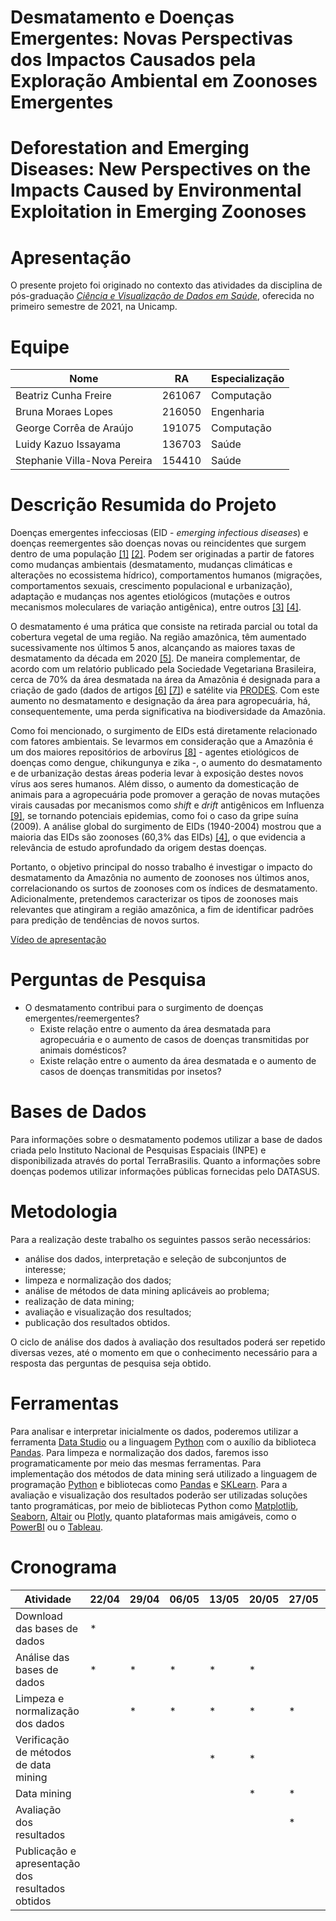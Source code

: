 # Desmatamento e Doenças Emergentes: Novas Perspectivas dos Impactos Causados pela Exploração Ambiental em Zoonoses Emergentes
# Deforestation and Emerging Diseases: New Perspectives on the Impacts Caused by Environmental Exploitation in Emerging Zoonoses

# Apresentação

O presente projeto foi originado no contexto das atividades da disciplina de pós-graduação [*Ciência e Visualização de Dados em Saúde*](https://github.com/datasci4health/home), oferecida no primeiro semestre de 2021, na Unicamp.

# Equipe
| Nome                         | RA     | Especialização |
|------------------------------|--------|----------------|
| Beatriz Cunha Freire         | 261067 | Computação |
| Bruna Moraes Lopes           | 216050 | Engenharia |
| George Corrêa de Araújo      | 191075 | Computação |
| Luidy Kazuo Issayama         | 136703 | Saúde |
| Stephanie Villa-Nova Pereira | 154410 | Saúde |

# Descrição Resumida do Projeto
Doenças emergentes infecciosas (EID - *emerging infectious diseases*) e doenças reemergentes são doenças novas ou reincidentes que surgem dentro de uma população [[1]](https://www.ncbi.nlm.nih.gov/pmc/articles/PMC2626828/) [[2]](https://www.ncbi.nlm.nih.gov/pmc/articles/PMC7096727/). Podem ser originadas a partir de fatores como mudanças ambientais (desmatamento, mudanças climáticas e alterações no ecossistema hídrico), comportamentos humanos (migrações, comportamentos sexuais, crescimento populacional e urbanização), adaptação e mudanças nos agentes etiológicos (mutações e outros mecanismos moleculares de variação antigênica), entre outros [[3]](https://www.ncbi.nlm.nih.gov/pmc/articles/PMC2626828/) [[4]](https://pubmed.ncbi.nlm.nih.gov/18288193/).

O desmatamento é uma prática que consiste na retirada parcial ou total da cobertura vegetal de uma região. Na região amazônica, têm aumentado sucessivamente nos últimos 5 anos, alcançando as maiores taxas de desmatamento da década em 2020 [[5]](https://www.nature.com/articles/s41559-020-01368-x). De maneira complementar, de acordo com um relatório publicado pela Sociedade Vegetariana Brasileira, cerca de 70% da área desmatada na área da Amazônia é designada para a criação de gado (dados de artigos [[6]](https://www.cifor.org/publications/pdf_files/media/Amazon.pdf) [[7]](https://iopscience.iop.org/article/10.1088/1748-9326/5/2/024002/pdf)) e satélite via [PRODES](http://www.obt.inpe.br/OBT/assuntos/programas/amazonia/prodes). Com este aumento no desmatamento e designação da área para agropecuária, há, consequentemente, uma perda significativa na biodiversidade da Amazônia.

Como foi mencionado, o surgimento de EIDs está diretamente relacionado com fatores ambientais. Se levarmos em consideração que a Amazônia é um dos maiores repositórios de arbovírus [[8]](https://pesquisa.bvsalud.org/portal/resource/pt/lil-188336) - agentes etiológicos de doenças como dengue, chikungunya e zika -, o aumento do desmatamento e de urbanização destas áreas poderia levar à exposição destes novos vírus aos seres humanos. Além disso, o aumento da domesticação de animais para a agropecuária pode promover a geração de novas mutações virais causadas por mecanismos como *shift* e *drift* antigênicos em Influenza [[9]](https://www.ncbi.nlm.nih.gov/pmc/articles/PMC4942991/), se tornando potenciais epidemias, como foi o caso da gripe suína (2009). A análise global do surgimento de EIDs (1940-2004) mostrou que a maioria das EIDs são zoonoses (60,3% das EIDs) [[4]](https://pubmed.ncbi.nlm.nih.gov/18288193/), o que evidencia a relevância de estudo aprofundado da origem destas doenças.

Portanto, o objetivo principal do nosso trabalho é investigar o impacto do desmatamento da Amazônia no aumento de zoonoses nos últimos anos, correlacionando os surtos de zoonoses com os índices de desmatamento. Adicionalmente, pretendemos caracterizar os tipos de zoonoses mais relevantes que atingiram a região amazônica, a fim de identificar padrões para predição de tendências de novos surtos.

[Vídeo de apresentação](https://youtu.be/YkhxoM7QYJ0)

# Perguntas de Pesquisa
- O desmatamento contribui para o surgimento de doenças emergentes/reemergentes?
  - Existe relação entre o aumento da área desmatada para agropecuária e o aumento de casos de doenças transmitidas por animais domésticos?
  - Existe relação entre o aumento da área desmatada e o aumento de casos de doenças transmitidas por insetos?

# Bases de Dados
Para informações sobre o desmatamento podemos utilizar a base de dados criada pelo Instituto Nacional de Pesquisas Espaciais (INPE) e disponibilizada através do portal TerraBrasilis. Quanto a informações sobre doenças podemos utilizar informações públicas fornecidas pelo DATASUS.

# Metodologia
Para a realização deste trabalho os seguintes passos serão necessários:
- análise dos dados, interpretação e seleção de subconjuntos de interesse;
- limpeza e normalização dos dados;
- análise de métodos de data mining aplicáveis ao problema;
- realização de data mining;
- avaliação e visualização dos resultados;
- publicação dos resultados obtidos.

O ciclo de análise dos dados à avaliação dos resultados poderá ser repetido diversas vezes, até o momento em que o conhecimento necessário para a resposta das perguntas de pesquisa seja obtido.

# Ferramentas
Para analisar e interpretar inicialmente os dados, poderemos utilizar a ferramenta [Data Studio](https://datastudio.google.com/) ou a linguagem [Python](https://www.python.org/) com o auxílio da biblioteca [Pandas](https://pandas.pydata.org/). Para limpeza e normalização dos dados, faremos isso programaticamente por meio das mesmas ferramentas. Para implementação dos métodos de data mining será utilizado a linguagem de programação [Python](https://www.python.org/) e bibliotecas como [Pandas](https://pandas.pydata.org/) e [SKLearn](https://scikit-learn.org/). Para a avaliação e visualização dos resultados poderão ser utilizadas soluções tanto programáticas, por meio de bibliotecas Python como [Matplotlib](https://matplotlib.org/), [Seaborn](https://seaborn.pydata.org/), [Altair](https://altair-viz.github.io/) ou [Plotly](https://plotly.com/python/), quanto plataformas mais amigáveis, como o [PowerBI](https://powerbi.microsoft.com/pt-br/) ou o [Tableau](https://www.tableau.com/pt-br).

# Cronograma
| Atividade                                         | 22/04 | 29/04 | 06/05 | 13/05 | 20/05 | 27/05 | 03/06 | 10/06 | 17/06 | 24/06 |
| ------------------------------------------------- | ----- | ----- | ----- | ----- | ----- | ----- | ----- | ----- | ----- | ----- |
| Download das bases de dados                       |   *   |       |       |       |       |       |       |       |       |       |
| Análise das bases de dados                        |   *   |   *   |   *   |   *   |   *   |       |       |       |       |       |
| Limpeza e normalização dos dados                  |       |   *   |   *   |   *   |   *   |   *   |   *   |       |       |       |
| Verificação de métodos de data mining             |       |       |       |   *   |   *   |       |       |       |       |       |
| Data mining                                       |       |       |       |       |   *   |   *   |   *   |   *   |   *   |       |
| Avaliação dos resultados                          |       |       |       |       |       |   *   |   *   |   *   |   *   |       |
| Publicação e apresentação dos resultados obtidos  |       |       |       |       |       |       |       |       |       |   *   |
